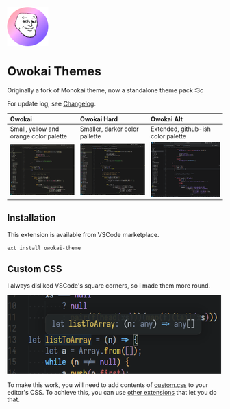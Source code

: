 <img src="./assets/icon.png" width="96">

#  Owokai Themes

Originally a fork of Monokai theme, now a standalone theme pack :3c

For update log, see [Changelog](https://github.com/toiletbril/Owokai/blob/HEAD/CHANGELOG.md).

| Owokai                                    | Owokai Hard                             | Owokai Alt                             |
| :---------------------------------------- | :-------------------------------------- | :------------------------------------- |
| Small, yellow and orange color palette    | Smaller, darker color pallette          | Extended, github-ish color palette     |
| <img src="assets/owokai.png" width="500"> | <img src="assets/hard.png" width="500"> | <img src="assets/alt.png" width="500"> |

## Installation

This extension is available from VSCode marketplace.

```
ext install owokai-theme
```

## Custom CSS

I always disliked VSCode's square corners, so i made them more round.

<img src="assets/csspreview.png" width="500">

To make this work, you will need to add contents of [custom.css](./custom.css) to your editor's CSS. To achieve this, you can use [other extensions](https://github.com/be5invis/vscode-custom-css) that let you do that.
